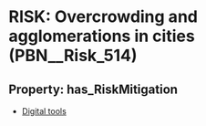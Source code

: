 # RISK: __Overcrowding and agglomerations in cities__ (PBN__Risk_514)

## Property: has_RiskMitigation

* [Digital tools](PBN__RiskMitigation_722)


